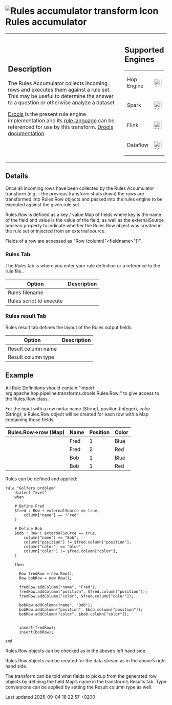<div id="header">

# <span class="image image-doc-icon">![Rules accumulator transform Icon](../assets/images/transforms/icons/rules_acc.svg)</span> Rules accumulator

</div>

<div id="content">

<div id="preamble">

<div class="sectionbody">

<table>
<colgroup>
<col style="width: 75%" />
<col style="width: 25%" />
</colgroup>
<tbody>
<tr class="odd">
<td><div class="content">
<div class="sect1">
<h2 id="_description">Description</h2>
<div class="sectionbody">
<div class="paragraph">
<p>The Rules Accumulator collects incoming rows and executes them against a rule set. This may be useful to determine the answer to a question or otherwise analyze a dataset.</p>
</div>
<div class="paragraph">
<p><a href="https://www.drools.org/">Drools</a> is the present rule engine implementation and its <a href="https://docs.drools.org/7.68.0.Final/drools-docs/html_single/index.html#_droolslanguagereferencechapter">rule language</a> can be referenced for use by this transform. <a href="https://docs.drools.org/7.68.0.Final/drools-docs/html_single/index.html#_welcome">Drools documentation</a></p>
</div>
</div>
</div>
</div></td>
<td><div class="content">
<div class="sect1">
<h2 id="_supported_engines">Supported Engines</h2>
<div class="sectionbody">
<table>
<tbody>
<tr class="odd">
<td><p>Hop Engine</p></td>
<td><div class="content">
<div class="paragraph">
<p><span class="image"><img src="../assets/images/check_mark.svg" alt="Supported" width="24" /></span></p>
</div>
</div></td>
</tr>
<tr class="even">
<td><p>Spark</p></td>
<td><div class="content">
<div class="paragraph">
<p><span class="image"><img src="../assets/images/question_mark.svg" alt="Maybe Supported" width="24" /></span></p>
</div>
</div></td>
</tr>
<tr class="odd">
<td><p>Flink</p></td>
<td><div class="content">
<div class="paragraph">
<p><span class="image"><img src="../assets/images/question_mark.svg" alt="Maybe Supported" width="24" /></span></p>
</div>
</div></td>
</tr>
<tr class="even">
<td><p>Dataflow</p></td>
<td><div class="content">
<div class="paragraph">
<p><span class="image"><img src="../assets/images/question_mark.svg" alt="Maybe Supported" width="24" /></span></p>
</div>
</div></td>
</tr>
</tbody>
</table>
</div>
</div>
</div></td>
</tr>
</tbody>
</table>

</div>

</div>

<div class="sect1">

## Details

<div class="sectionbody">

<div class="paragraph">

Once all incoming rows have been collected by the Rules Accumulator transform (e.g. - the previous transform shuts down) the rows are transformed into Rules.Row objects and passed into the rules engine to be executed against the given rule set.

</div>

<div class="paragraph">

Rules.Row is defined as a key / value Map of fields where key is the name of the field and value is the value of the field; as well as the externalSource boolean property to indicate whether the Rules.Row object was created in the rule set or injected from an external source.

</div>

<div class="paragraph">

Fields of a row are accessed as "Row (column\["\<fieldname\>"\])".

</div>

<div class="sect2">

### Rules Tab

<div class="paragraph">

The *Rules* tab is where you enter your rule definition or a reference to the rule file..

</div>

| Option                  | Description |
| ----------------------- | ----------- |
| Rules filename          |             |
| Rules script to execute |             |

</div>

<div class="sect2">

### Rules result Tab

<div class="paragraph">

Rules result tab defines the layout of the Rules output fields.

</div>

| Option             | Description |
| ------------------ | ----------- |
| Result column name |             |
| Result column type |             |

</div>

</div>

</div>

<div class="sect1">

## Example

<div class="sectionbody">

<div class="paragraph">

All Rule Definitions should contain "import org.apache.hop.pipeline.transforms.drools.Rules.Row;" to give access to the Rules.Row class.

</div>

<div class="paragraph">

For the input with a row meta: name (String), position (Integer), color (String); a Rules.Row object will be created for each row with a Map containing those fields.

</div>

| Rules.Row→row (Map) | Name | Position | Color |
| ------------------- | ---- | -------- | ----- |
|                     | Fred | 1        | Blue  |
|                     | Fred | 2        | Red   |
|                     | Bob  | 1        | Blue  |
|                     | Bob  | 1        | Red   |

<div class="paragraph">

Rules can be defined and applied:

</div>

<div class="listingblock">

<div class="content">

``` highlight
rule "Golfers problem"
    dialect "mvel"
    when

    # Define Fred
    $fred : Row ( externalSource == true,
        column["name"] == "Fred"
    )

    # Define Bob
    $bob : Row ( externalSource == true,
        column["name"] == "Bob",
        column["position"] != $fred.column["position"],
        column["color"] == "blue",
        column["color"] != $fred.column["color"],
    )

    then

      Row fredRow = new Row();
      Row bobRow = new Row();

      fredRow.addColumn("name", "Fred");
      fredRow.addColumn("position", $fred.column["position"]);
      fredRow.addColumn("color", $fred.column["color"]);

      bobRow.addColumn("name", "Bob");
      bobRow.addColumn("position", $bob.column["position"]);
      bobRow.addColumn("color", $bob.column["color"]);


      insert(fredRow);
      insert(bobRow);

end
```

</div>

</div>

<div class="paragraph">

Rules.Row objects can be checked as in the above’s left hand side.

</div>

<div class="paragraph">

Rules.Row objects can be created for the data stream as in the above’s right hand side.

</div>

<div class="paragraph">

The transform can be told what fields to pickup from the generated row objects by defining the field Map’s name in the transform’s Results tab. Type conversions can be applied by setting the Result column type as well.

</div>

</div>

</div>

</div>

<div id="footer">

<div id="footer-text">

Last updated 2025-09-04 18:22:57 +0200

</div>

</div>

